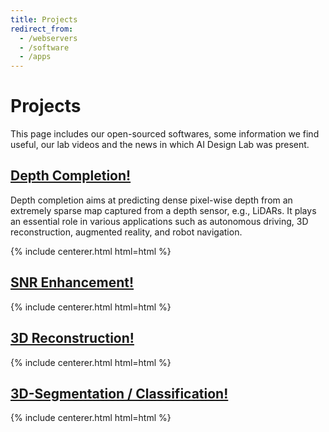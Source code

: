 ```yaml
---
title: Projects
redirect_from:
  - /webservers
  - /software
  - /apps
---
```


# <i class="fas fa-tools"></i>Projects

This page includes our open-sourced softwares, some information we find useful, our lab videos and the news in which AI Design Lab was present.  

<!-- section break -->

## [Depth Completion!](depth_completion.md)

Depth completion aims at predicting dense pixel-wise depth from an extremely sparse map captured from a depth sensor,
e.g., LiDARs. It plays an essential role in various applications such as autonomous driving, 3D reconstruction, augmented reality, and
robot navigation.

{% include centerer.html html=html %}

<!-- section break -->

## [SNR Enhancement!](SNR_enhancement.md)



{% include centerer.html html=html %}

<!-- section break -->

## [3D Reconstruction!](3d_reconstruction.md)



{% include centerer.html html=html %}

<!-- section break -->

##  [3D-Segmentation / Classification!](3d_seg_cla.md)



{% include centerer.html html=html %}

<!-- section break -->

<!-- ## Watch our lab videos!

{% capture html %}
{% include resource-list.html type="other" size="medium" %}
{% endcapture %}

{% include centerer.html html=html %} -->




